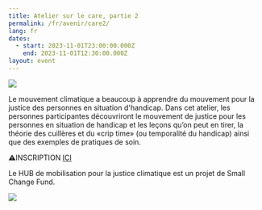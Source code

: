 ```yaml
---
title: Atelier sur le care, partie 2
permalink: /fr/avenir/care2/
lang: fr
dates:
  - start: 2023-11-01T23:00:00.000Z
    end: 2023-11-01T12:30:00.000Z
layout: event
---
```

![](/media/care2.png)

Le mouvement climatique a beaucoup à apprendre du mouvement pour la justice des personnes en situation d'handicap. Dans cet atelier, les personnes participantes découvriront le mouvement de justice pour les personnes en situation de handicap et les leçons qu’on peut en tirer, la théorie des cuillères et du «crip time» (ou temporalité du handicap) ainsi que des exemples de pratiques de soin.

⚠️I﻿NSCRIPTION [ICI](https://us02web.zoom.us/meeting/register/tZUld-2prz0pE9S75nt5_6OgtN0kGTK1ajxf)

L﻿e HUB de mobilisation pour la justice climatique est un projet de Small Change Fund.

![](/media/hub_scf.png)